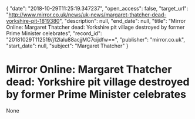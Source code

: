 {
  "date": "2018-10-29T11:25:19.347237", 
  "open_access": false, 
  "target_url": "http://www.mirror.co.uk/news/uk-news/margaret-thatcher-dead-yorkshire-pit-1819380", 
  "description": null, 
  "end_date": null, 
  "title": "Mirror Online: Margaret Thatcher dead: Yorkshire pit village destroyed by former Prime Minister celebrates", 
  "record_id": "20181029T112519/j12lalu88acjjMC7cijdfw==", 
  "publisher": "mirror.co.uk", 
  "start_date": null, 
  "subject": "Margaret Thatcher"
}

# Mirror Online: Margaret Thatcher dead: Yorkshire pit village destroyed by former Prime Minister celebrates

None